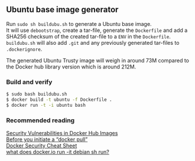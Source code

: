 ## Ubuntu base image generator
Run `sudo sh buildubu.sh` to generate a Ubuntu base image.  
It will use `debootstrap`, create a tar-file, generate the `Dockerfile`
and add a SHA256 checksum of the created tar-file to a `ENV` in the `Dockerfile`.
`buildubu.sh` will also add `.git` and any previously generated tar-files
to `.dockerignore`.
  
The generated Ubuntu Trusty image will weigh in around 73M compared to the 
Docker hub library version which is around 212M.
  
### Build and verify  
```sh
$ sudo bash buildubu.sh  
$ docker build -t ubuntu -f Dockerfile .  
$ docker run -t -i ubuntu bash
```  

### Recommended reading  
[Security Vulnerabilities in Docker Hub Images](http://www.infoq.com/news/2015/05/Docker-Image-Vulnerabilities)  
[Before you initiate a “docker pull”](https://securityblog.redhat.com/2014/12/18/before-you-initiate-a-docker-pull/)  
[Docker Security Cheat Sheet](https://github.com/konstruktoid/Docker/blob/master/Security/CheatSheet.md)  
[what does docker.io run -it debian sh run?](https://joeyh.name/blog/entry/docker_run_debian/)  
